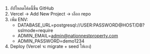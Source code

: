 1) อัปโหลดโค้ดนี้ขึ้น GitHub
2) Vercel → Add New Project → เลือก repo
3) เพิ่ม ENV:
   - DATABASE_URL=postgresql://USER:PASSWORD@HOST/DB?sslmode=require
   - ADMIN_EMAIL=admin@nationnestproperty.com
   - ADMIN_PASSWORD=demo1234
4) Deploy (Vercel จะ migrate + seed ให้เอง)

